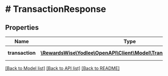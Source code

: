 # # TransactionResponse

## Properties

Name | Type | Description | Notes
------------ | ------------- | ------------- | -------------
**transaction** | [**\RewardsWise\Yodlee\OpenAPI\Client\Model\TransactionWithDateTime[]**](TransactionWithDateTime.md) |  | [optional] [readonly]

[[Back to Model list]](../../README.md#models) [[Back to API list]](../../README.md#endpoints) [[Back to README]](../../README.md)
